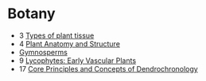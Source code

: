 # Botany

- 3 [Types of plant tissue](types-of-plant-tissue)
- 4 [Plant Anatomy and Structure](plant-anatomy-and-structure)
- [Gymnosperms](gymnosperms)
- 9 [Lycophytes: Early Vascular Plants](lychophytes-early-vascular-plants)
- 17 [Core Principles and Concepts of Dendrochronology](core-principles-concepts-dendrochronology)